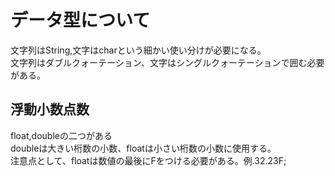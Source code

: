 # データ型について
文字列はString,文字はcharという細かい使い分けが必要になる。<br>
文字列はダブルクォーテーション、文字はシングルクォーテーションで囲む必要がある。

## 浮動小数点数
float,doubleの二つがある<br>
doubleは大きい桁数の小数、floatは小さい桁数の小数に使用する。<br>
注意点として、floatは数値の最後にFをつける必要がある。例.32.23F;
